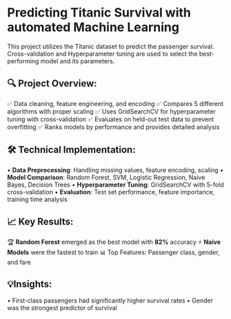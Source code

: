 #  Predicting Titanic Survival with automated Machine Learning

This project utilizes the Titanic dataset to predict the passenger survival. Cross-validation and Hyperparameter tuning are used to select the best-performing model and its parameters.

## 🔍 Project Overview:

✅ Data cleaning, feature engineering, and encoding
✅ Compares 5 different algorithms with proper scaling
✅ Uses GridSearchCV for hyperparameter tuning with cross-validation
✅ Evaluates on held-out test data to prevent overfitting
✅ Ranks models by performance and provides detailed analysis

## 🛠 Technical Implementation:

• **Data Preprocessing**: Handling missing values, feature encoding, scaling
• **Model Comparison**: Random Forest, SVM, Logistic Regression, Naive Bayes, Decision Trees
• **Hyperparameter Tuning**: GridSearchCV with 5-fold cross-validation
• **Evaluation**: Test set performance, feature importance, training time analysis

## 📈 Key Results:

🏆 **Random Forest** emerged as the best model with **82%** accuracy
⚡ **Naive Models** were the fastest to train
📊 Top Features: Passenger class, gender, and fare

## 💡Insights:

• First-class passengers had significantly higher survival rates
• Gender was the strongest predictor of survival


